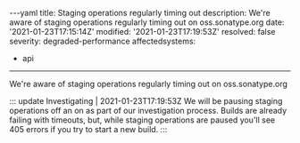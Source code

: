 ---yaml
title: Staging operations regularly timing out
description: We're aware of staging operations regularly timing out on oss.sonatype.org
date: '2021-01-23T17:15:14Z'
modified: '2021-01-23T17:19:53Z'
resolved: false
severity: degraded-performance
affectedsystems:
  - api
---
We're aware of staging operations regularly timing out on oss.sonatype.org

::: update Investigating | 2021-01-23T17:19:53Z
We will be pausing staging operations off an on as part of our investigation process. Builds are already failing with timeouts, but, while staging operations are paused you'll see 405 errors if you try to start a new build.
:::

